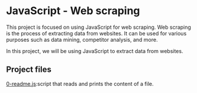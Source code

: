# JavaScript - Web scraping

This project is focused on using JavaScript for web scraping. Web scraping is the process of extracting data from websites. It can be used for various purposes such as data mining, competitor analysis, and more.

In this project, we will be using JavaScript to extract data from websites.

## Project files

[0-readme.js](https://github.com/Vickouma77/alx-higher_level_programming/blob/9a0122f98e561c7cb9425b3a365cd31740c5c594/0x14-javascript-web_scraping/0-readme.js):script that reads and prints the content of a file.
